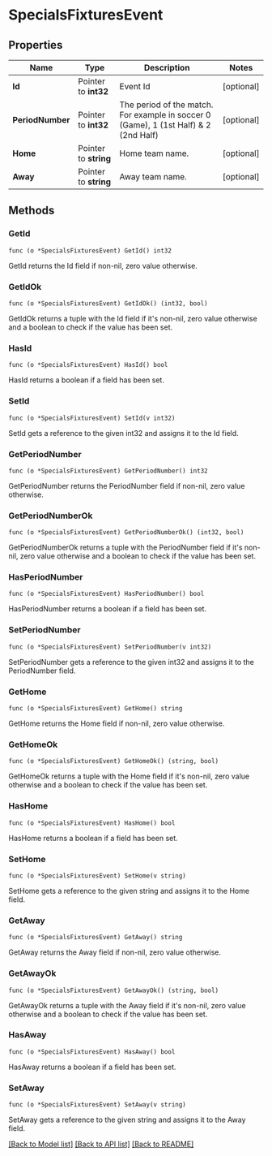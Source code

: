 # SpecialsFixturesEvent

## Properties

Name | Type | Description | Notes
------------ | ------------- | ------------- | -------------
**Id** | Pointer to **int32** | Event Id | [optional] 
**PeriodNumber** | Pointer to **int32** | The period of the match. For example in soccer 0 (Game), 1 (1st Half) &amp; 2 (2nd Half) | [optional] 
**Home** | Pointer to **string** | Home team name. | [optional] 
**Away** | Pointer to **string** | Away team name. | [optional] 

## Methods

### GetId

`func (o *SpecialsFixturesEvent) GetId() int32`

GetId returns the Id field if non-nil, zero value otherwise.

### GetIdOk

`func (o *SpecialsFixturesEvent) GetIdOk() (int32, bool)`

GetIdOk returns a tuple with the Id field if it's non-nil, zero value otherwise
and a boolean to check if the value has been set.

### HasId

`func (o *SpecialsFixturesEvent) HasId() bool`

HasId returns a boolean if a field has been set.

### SetId

`func (o *SpecialsFixturesEvent) SetId(v int32)`

SetId gets a reference to the given int32 and assigns it to the Id field.

### GetPeriodNumber

`func (o *SpecialsFixturesEvent) GetPeriodNumber() int32`

GetPeriodNumber returns the PeriodNumber field if non-nil, zero value otherwise.

### GetPeriodNumberOk

`func (o *SpecialsFixturesEvent) GetPeriodNumberOk() (int32, bool)`

GetPeriodNumberOk returns a tuple with the PeriodNumber field if it's non-nil, zero value otherwise
and a boolean to check if the value has been set.

### HasPeriodNumber

`func (o *SpecialsFixturesEvent) HasPeriodNumber() bool`

HasPeriodNumber returns a boolean if a field has been set.

### SetPeriodNumber

`func (o *SpecialsFixturesEvent) SetPeriodNumber(v int32)`

SetPeriodNumber gets a reference to the given int32 and assigns it to the PeriodNumber field.

### GetHome

`func (o *SpecialsFixturesEvent) GetHome() string`

GetHome returns the Home field if non-nil, zero value otherwise.

### GetHomeOk

`func (o *SpecialsFixturesEvent) GetHomeOk() (string, bool)`

GetHomeOk returns a tuple with the Home field if it's non-nil, zero value otherwise
and a boolean to check if the value has been set.

### HasHome

`func (o *SpecialsFixturesEvent) HasHome() bool`

HasHome returns a boolean if a field has been set.

### SetHome

`func (o *SpecialsFixturesEvent) SetHome(v string)`

SetHome gets a reference to the given string and assigns it to the Home field.

### GetAway

`func (o *SpecialsFixturesEvent) GetAway() string`

GetAway returns the Away field if non-nil, zero value otherwise.

### GetAwayOk

`func (o *SpecialsFixturesEvent) GetAwayOk() (string, bool)`

GetAwayOk returns a tuple with the Away field if it's non-nil, zero value otherwise
and a boolean to check if the value has been set.

### HasAway

`func (o *SpecialsFixturesEvent) HasAway() bool`

HasAway returns a boolean if a field has been set.

### SetAway

`func (o *SpecialsFixturesEvent) SetAway(v string)`

SetAway gets a reference to the given string and assigns it to the Away field.


[[Back to Model list]](../README.md#documentation-for-models) [[Back to API list]](../README.md#documentation-for-api-endpoints) [[Back to README]](../README.md)


